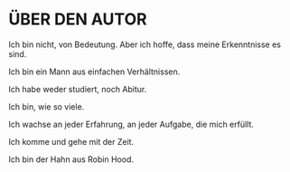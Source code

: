 # ÜBER DEN AUTOR

Ich bin nicht, von Bedeutung. Aber ich hoffe, dass
meine Erkenntnisse es sind.

Ich bin ein Mann aus einfachen Verhältnissen.

Ich habe weder studiert, noch Abitur.

Ich bin, wie so viele.

Ich wachse an jeder Erfahrung, an jeder Aufgabe, die
mich erfüllt.

Ich komme und gehe mit der Zeit.

Ich bin der Hahn aus Robin Hood.
